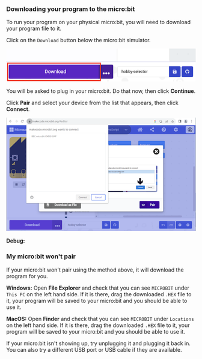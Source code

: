 ### Downloading your program to the micro:bit

To run your program on your physical micro:bit, you will need to download your program file to it.

Click on the `Download` button below the micro:bit simulator. 

![the MakeCode editor showing the highlighted Download button](images/download-button.png)

You will be asked to plug in your micro:bit. Do that now, then click **Continue**. 

Click **Pair** and select your device from the list that appears, then click **Connect**.

![The 'select micro:bit' dialog box showing a BBC micro:bit device.](images/select-microbit.png)

**Debug:**

### My micro:bit won't pair

If your micro:bit won't pair using the method above, it will download the program for you. 

**Windows:** Open **File Explorer** and check that you can see `MICROBIT` under `This PC` on the left hand side. If it is there, drag the downloaded `.HEX` file to it, your program will be saved to your micro:bit and you should be able to use it.

**MacOS:** Open **Finder** and check that you can see `MICROBIT` under `Locations` on the left hand side. If it is there, drag the downloaded `.HEX` file to it, your program will be saved to your micro:bit and you should be able to use it.

If your micro:bit isn't showing up, try unplugging it and plugging it back in. You can also try a different USB port or USB cable if they are available.
